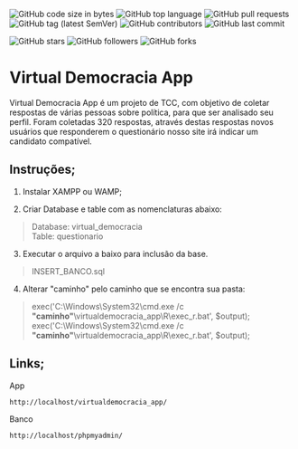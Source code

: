 ![GitHub code size in bytes](https://img.shields.io/github/languages/code-size/rauanisanfelice/virtualdemocracia_app.svg)
![GitHub top language](https://img.shields.io/github/languages/top/rauanisanfelice/virtualdemocracia_app.svg)
![GitHub pull requests](https://img.shields.io/github/issues-pr/rauanisanfelice/virtualdemocracia_app.svg)
![GitHub tag (latest SemVer)](https://img.shields.io/github/tag/rauanisanfelice/virtualdemocracia_app.svg)
![GitHub contributors](https://img.shields.io/github/contributors/rauanisanfelice/virtualdemocracia_app.svg)
![GitHub last commit](https://img.shields.io/github/last-commit/rauanisanfelice/virtualdemocracia_app.svg)

![GitHub stars](https://img.shields.io/github/stars/rauanisanfelice/virtualdemocracia_app.svg?style=social)
![GitHub followers](https://img.shields.io/github/followers/rauanisanfelice.svg?style=social)
![GitHub forks](https://img.shields.io/github/forks/rauanisanfelice/virtualdemocracia_app.svg?style=social)


# Virtual Democracia App

Virtual Democracia App é um projeto de TCC, com objetivo de coletar respostas de várias pessoas sobre política, para que ser analisado seu perfil. Foram coletadas 320 respostas, através destas respostas novos usuários que responderem o questionário nosso site irá indicar um candidato compatível.

## Instruções; 

1. Instalar XAMPP ou WAMP;

2. Criar Database e table com as nomenclaturas abaixo:  
>Database:   virtual_democracia  
Table:      questionario

3. Executar o arquivo a baixo para inclusão da base.
> INSERT_BANCO.sql

4. Alterar "caminho" pelo caminho que se encontra sua pasta:
> exec('C:\Windows\System32\cmd.exe /c **"caminho"**\virtualdemocracia_app\R\exec_r.bat', $output);  
> exec('C:\Windows\System32\cmd.exe /c **"caminho"**\virtualdemocracia_app\R\exec_r.bat', $output);


## Links;

App
```
http://localhost/virtualdemocracia_app/
```

Banco
```
http://localhost/phpmyadmin/
```
